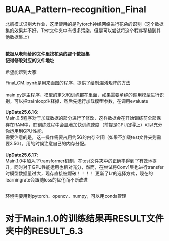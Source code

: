 # BUAA_Pattern-recognition_Final
北航模式识别大作业，这里使用的是Pytorch神经网络进行花朵的识别（这个数据集的效果并不好，Test文件夹中有很多污染，但是可以尝试将这个程序移植到其他数据集上）<br />
<br />
<br />
**数据从老师给的文件里找花朵的那个数据集**<br />
**记得修改对应的文件地址**<br />
<br />
希望能帮到大家<br />

Final_CM.ipynb是用来画图的程序，提供了绘制混淆矩阵的方法<br />
<br />
main.py是主程序，模型的定义和训练都在里面，如果需要单纯的调用模型进行识别，可以把trainloop注释掉，然后先运行加载模型参数，在调用evaluate<br />
<br />
__**UpDate25.6.16**__:  
Main.0.5程序对于加载数据的部分进行了修改，这样数据会在开始训练前全部保存在RAM中，在训练过程中会显著加快训练速度（前提是GPU跟得上）可以充分你运用到GPU性能，<br />
需要注意的是，这一操作需要占用约5G的内存空间（如果不加载test文件夹则需要3.5G），用的时候注意自己的内存分配。<br />
<br />
__**UpDate25.6.17**__:<br />
Main.1.0中加入了transformer机制，在test文件夹中的正确率得到了有效地提升，同时对于GPU性能运用也相对充分，然而，在尝试将Conv1层也进行transfer时模型数据量过大，现存直接被爆破！！！！<bar/>
更新了Lr的选择方式，现在的learningrate会跟随loss的优化而不断改进

<br />
环境需要用到pytorch、opencv、numpy，可以用conda管理


#  对于Main.1.0的训练结果再RESULT文件夹中的RESULT_6.3
